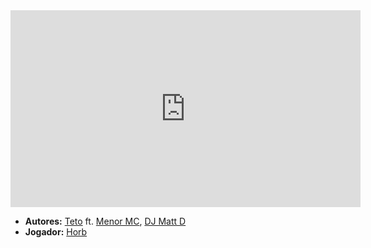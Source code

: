<iframe width="560" height="315" src="https://www.youtube.com/embed/tbAGaDPOouo?si=iIg967CIktBEM1Q_" title="YouTube video player" frameborder="0" allow="accelerometer; autoplay; clipboard-write; encrypted-media; gyroscope; picture-in-picture; web-share" referrerpolicy="strict-origin-when-cross-origin" allowfullscreen></iframe>

- **Autores:** [Teto](../Autores/Teto.md) ft. [Menor MC](../Autores/Menor%20MC.md), [DJ Matt D](../Autores/DJ%20Matt%20D.md)
- **Jogador:** [Horb](../Jogadores/Horb.md)